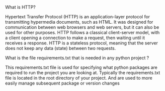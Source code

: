 What is HTTP?

Hypertext Transfer Protocol (HTTP) is an application-layer protocol for transmitting hypermedia documents, such as HTML. It was designed for communication between web browsers and web servers, but it can also be used for other purposes. HTTP follows a classical client-server model, with a client opening a connection to make a request, then waiting until it receives a response. HTTP is a stateless protocol, meaning that the server does not keep any data (state) between two requests.

What is the file requirements.txt that is needed in any python project ?

This requirements.txt file is used for specifying what python packages are required to run the project you are looking at.  Typically the requirements.txt file is located in the root directory of your project. And are used to more easily manage subsequent package or version changes
